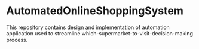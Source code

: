 # AutomatedOnlineShoppingSystem
This repository contains design and implementation of automation application used to streamline which-supermarket-to-visit-decision-making process.
